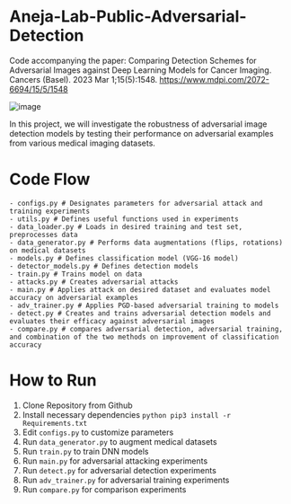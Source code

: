 # Aneja-Lab-Public-Adversarial-Detection

Code accompanying the paper: Comparing Detection Schemes for Adversarial Images against Deep Learning Models for Cancer Imaging. Cancers (Basel). 2023 Mar 1;15(5):1548. https://www.mdpi.com/2072-6694/15/5/1548

![image](https://user-images.githubusercontent.com/64549018/229181415-6c13bb31-5e04-464c-85bf-8ef698c8628b.png)

In this project, we will investigate the robustness of adversarial image detection models by testing their performance on adversarial examples from various medical imaging datasets. 

# Code Flow
```
- configs.py # Designates parameters for adversarial attack and training experiments
- utils.py # Defines useful functions used in experiments
- data_loader.py # Loads in desired training and test set, preprocesses data
- data_generator.py # Performs data augmentations (flips, rotations) on medical datasets
- models.py # Defines classification model (VGG-16 model)
- detector_models.py # Defines detection models
- train.py # Trains model on data
- attacks.py # Creates adversarial attacks
- main.py # Applies attack on desired dataset and evaluates model accuracy on adversarial examples
- adv_trainer.py # Applies PGD-based adversarial training to models
- detect.py # Creates and trains adversarial detection models and evaluates their efficacy against adversarial images
- compare.py # compares adversarial detection, adversarial training, and combination of the two methods on improvement of classification accuracy
 ```

# How to Run
1. Clone Repository from Github
2. Install necessary dependencies ```python pip3 install -r Requirements.txt```
3. Edit ```configs.py``` to customize parameters 
4. Run ```data_generator.py``` to augment medical datasets
5. Run ``` train.py ``` to train DNN models
6. Run ``` main.py ``` for adversarial attacking experiments
7. Run ```detect.py``` for adversarial detection experiments
8. Run ```adv_trainer.py``` for adversarial training experiments
9. Run ```compare.py``` for comparison experiments

